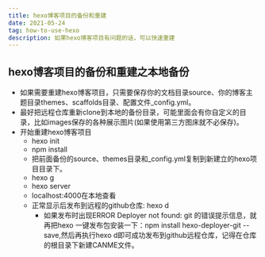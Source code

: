 ```yaml
---
title: hexo博客项目的备份和重建
date: 2021-05-24
tag: how-to-use-hexo
description: 如果hexo博客项目有问题的话，可以快速重建
---
```


## hexo博客项目的备份和重建之本地备份



* 如果需要重建hexo博客项目，只需要保存你的文档目录source、你的博客主题目录themes、scaffolds目录、配置文件_config.yml。
* 最好把远程仓库重新clone到本地的备份目录，可能里面会有你自定义的目录，比如images保存的各种展示图片(如果使用第三方图床就不必保存)。
* 开始重建hexo博客项目
  * hexo init 
  * npm install
  * 把前面备份的source、themes目录和_config.yml复制到新建立的hexo项目目录下。
  * hexo g
  * hexo server  
  * localhost:4000在本地查看
  * 正常显示后发布到远程的github仓库: hexo d 
    * 如果发布时出现ERROR Deployer not found: git 的错误提示信息，就再把hexo 一键发布包安装一下：npm install hexo-deployer-git  --save,然后再执行hexo d即可成功发布到github远程仓库，记得在仓库的根目录下新建CANME文件。

